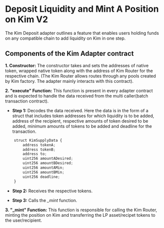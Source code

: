 # Deposit Liquidity and Mint A Position on Kim V2

The Kim Deposit adapter outlines a feature that enables users holding funds on any compatible chain to add liquidity on Kim in one step.  

## Components of the Kim Adapter contract

**1. Constructor:** The constructor takes and sets the addresses of native token, wrapped native token along with the address of Kim Router for the respective chain. (The Kim Router allows routes through any pools created by Kim factory. The adapter mainly interacts with this contract).

**2. "execute" Function:** This function is present in every adapter contract and is expected to handle the data received from the multi caller(batch transaction contract).

- **Step 1:** Decodes the data received. Here the data is in the form of a struct that includes token addresses for which liquidity is to be added, address of the recipient, respective amounts of token desired to be added, minimum amounts of tokens to be added and deadline for the transaction.

```javascript
    struct KimSupplyData {
        address tokenA;
        address tokenB;
        address to;
        uint256 amountADesired;
        uint256 amountBDesired;
        uint256 amountAMin;
        uint256 amountBMin;
        uint256 deadline;
    }
```

- **Step 2:** Receives the respective tokens.

- **Step 3:** Calls the *_mint* function.

**3. "_mint" Function:** This function is responsible for calling the Kim Router, minting the position on Kim and transferring the LP asset/recipet tokens to the user/recipient.
